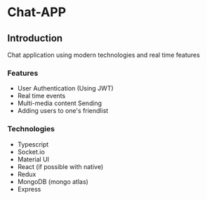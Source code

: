 # Chat-APP

## Introduction
Chat application using modern technologies and real time features

### Features
- User Authentication (Using JWT)
- Real time events
- Multi-media content Sending
- Adding users to one's friendlist

### Technologies
- Typescript
- Socket.io
- Material UI
- React (if possible with native)
- Redux
- MongoDB (mongo atlas)
- Express
